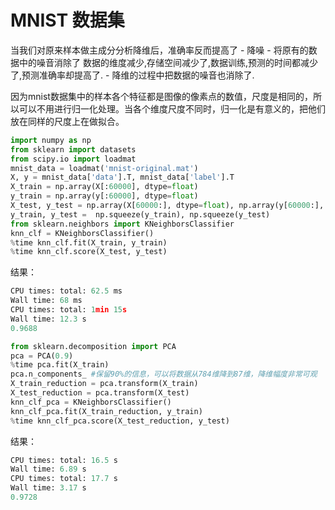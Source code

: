 # MNIST 数据集

当我们对原来样本做主成分分析降维后，准确率反而提高了 - 降噪 - 将原有的数据中的噪音消除了
数据的维度减少,存储空间减少了,数据训练,预测的时间都减少了,预测准确率却提高了. - 降维的过程中把数据的噪音也消除了.

因为mnist数据集中的样本各个特征都是图像的像素点的数值，尺度是相同的，所以可以不用进行归一化处理。当各个维度尺度不同时，归一化是有意义的，把他们放在同样的尺度上在做拟合。


```python
import numpy as np
from sklearn import datasets
from scipy.io import loadmat
mnist_data = loadmat('mnist-original.mat')
X, y = mnist_data['data'].T, mnist_data['label'].T
X_train = np.array(X[:60000], dtype=float)
y_train = np.array(y[:60000], dtype=float)
X_test, y_test = np.array(X[60000:], dtype=float), np.array(y[60000:], dtype=float)
y_train, y_test =  np.squeeze(y_train), np.squeeze(y_test)
from sklearn.neighbors import KNeighborsClassifier
knn_clf = KNeighborsClassifier()
%time knn_clf.fit(X_train, y_train)
%time knn_clf.score(X_test, y_test)
```
结果：

```python
CPU times: total: 62.5 ms
Wall time: 68 ms
CPU times: total: 1min 15s
Wall time: 12.3 s
0.9688
```

```python
from sklearn.decomposition import PCA
pca = PCA(0.9)
%time pca.fit(X_train)
pca.n_components_ #保留90%的信息，可以将数据从784维降到87维，降维幅度非常可观
X_train_reduction = pca.transform(X_train)
X_test_reduction = pca.transform(X_test)
knn_clf_pca = KNeighborsClassifier()
knn_clf_pca.fit(X_train_reduction, y_train)
%time knn_clf_pca.score(X_test_reduction, y_test)
```
结果：

```python
CPU times: total: 16.5 s
Wall time: 6.89 s
CPU times: total: 17.7 s
Wall time: 3.17 s
0.9728
```
